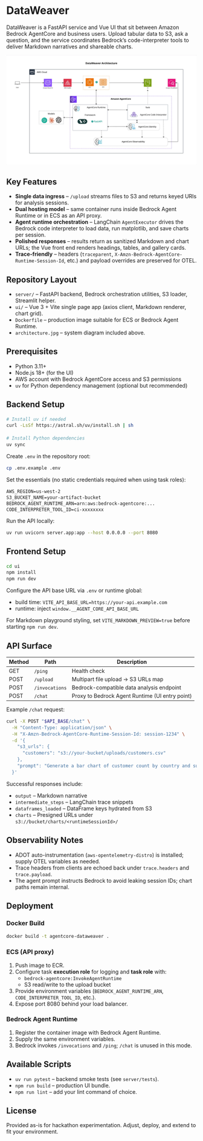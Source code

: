 # DataWeaver

DataWeaver is a FastAPI service and Vue UI that sit between Amazon Bedrock AgentCore and business users. Upload tabular data to S3, ask a question, and the service coordinates Bedrock’s code-interpreter tools to deliver Markdown narratives and shareable charts.

![Architecture](architecture.jpg)

## Key Features

- **Single data ingress** – `/upload` streams files to S3 and returns keyed URIs for analysis sessions.
- **Dual hosting model** – same container runs inside Bedrock Agent Runtime or in ECS as an API proxy.
- **Agent runtime orchestration** – LangChain `AgentExecutor` drives the Bedrock code interpreter to load data, run matplotlib, and save charts per session.
- **Polished responses** – results return as sanitized Markdown and chart URLs; the Vue front end renders headings, tables, and gallery cards.
- **Trace-friendly** – headers (`traceparent`, `X-Amzn-Bedrock-AgentCore-Runtime-Session-Id`, etc.) and payload overrides are preserved for OTEL.

## Repository Layout

- `server/` – FastAPI backend, Bedrock orchestration utilities, S3 loader, Streamlit helper.
- `ui/` – Vue 3 + Vite single page app (axios client, Markdown renderer, chart grid).
- `Dockerfile` – production image suitable for ECS or Bedrock Agent Runtime.
- `architecture.jpg` – system diagram included above.

## Prerequisites

- Python 3.11+
- Node.js 18+ (for the UI)
- AWS account with Bedrock AgentCore access and S3 permissions
- `uv` for Python dependency management (optional but recommended)

## Backend Setup

```bash
# Install uv if needed
curl -LsSf https://astral.sh/uv/install.sh | sh

# Install Python dependencies
uv sync
```

Create `.env` in the repository root:

```bash
cp .env.example .env
```

Set the essentials (no static credentials required when using task roles):

```env
AWS_REGION=us-west-2
S3_BUCKET_NAME=your-artifact-bucket
BEDROCK_AGENT_RUNTIME_ARN=arn:aws:bedrock-agentcore:...
CODE_INTERPRETER_TOOL_ID=ci-xxxxxxxx
```

Run the API locally:

```bash
uv run uvicorn server.app:app --host 0.0.0.0 --port 8080
```

## Frontend Setup

```bash
cd ui
npm install
npm run dev
```

Configure the API base URL via `.env` or runtime global:

- build time: `VITE_API_BASE_URL=https://your-api.example.com`
- runtime: inject `window.__AGENT_CORE_API_BASE_URL`

For Markdown playground styling, set `VITE_MARKDOWN_PREVIEW=true` before starting `npm run dev`.

## API Surface

| Method | Path           | Description                                     |
|--------|----------------|-------------------------------------------------|
| GET    | `/ping`        | Health check                                    |
| POST   | `/upload`      | Multipart file upload → S3 URLs map             |
| POST   | `/invocations` | Bedrock-compatible data analysis endpoint       |
| POST   | `/chat`        | Proxy to Bedrock Agent Runtime (UI entry point) |

Example `/chat` request:

```bash
curl -X POST "$API_BASE/chat" \
  -H "Content-Type: application/json" \
  -H "X-Amzn-Bedrock-AgentCore-Runtime-Session-Id: session-1234" \
  -d '{
    "s3_urls": {
      "customers": "s3://your-bucket/uploads/customers.csv"
    },
    "prompt": "Generate a bar chart of customer count by country and summarise the top regions."
  }'
```

Successful responses include:

- `output` – Markdown narrative
- `intermediate_steps` – LangChain trace snippets
- `dataframes_loaded` – DataFrame keys hydrated from S3
- `charts` – Presigned URLs under `s3://bucket/charts/<runtimeSessionId>/`

## Observability Notes

- ADOT auto-instrumentation (`aws-opentelemetry-distro`) is installed; supply OTEL variables as needed.
- Trace headers from clients are echoed back under `trace.headers` and `trace.payload`.
- The agent prompt instructs Bedrock to avoid leaking session IDs; chart paths remain internal.

## Deployment

### Docker Build

```bash
docker build -t agentcore-dataweaver .
```

### ECS (API proxy)

1. Push image to ECR.
2. Configure task **execution role** for logging and **task role** with:
   - `bedrock-agentcore:InvokeAgentRuntime`
   - S3 read/write to the upload bucket
3. Provide environment variables (`BEDROCK_AGENT_RUNTIME_ARN`, `CODE_INTERPRETER_TOOL_ID`, etc.).
4. Expose port 8080 behind your load balancer.

### Bedrock Agent Runtime

1. Register the container image with Bedrock Agent Runtime.
2. Supply the same environment variables.
3. Bedrock invokes `/invocations` and `/ping`; `/chat` is unused in this mode.

## Available Scripts

- `uv run pytest` – backend smoke tests (see `server/tests`).
- `npm run build` – production UI bundle.
- `npm run lint` – add your lint command of choice.

## License

Provided as-is for hackathon experimentation. Adjust, deploy, and extend to fit your environment.

